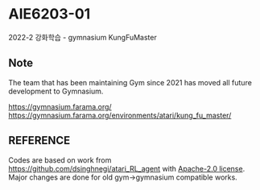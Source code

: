 # AIE6203-01
2022-2 강화학습 - gymnasium KungFuMaster  

## Note
The team that has been maintaining Gym since 2021 has moved all future development to Gymnasium.   

https://gymnasium.farama.org/  
https://gymnasium.farama.org/environments/atari/kung_fu_master/


## REFERENCE   
  
Codes are based on work from https://github.com/dsinghnegi/atari_RL_agent with [Apache-2.0 license](https://github.com/dsinghnegi/atari_RL_agent/blob/master/LICENSE). Major changes are done for old gym->gymnasium compatible works. 